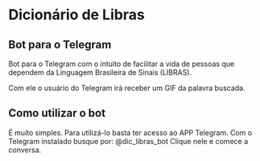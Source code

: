 # Dicionário de Libras
## Bot para o Telegram

Bot para o Telegram com o intuito de facilitar a vida de pessoas que dependem da Linguagem Brasileira de Sinais (LIBRAS).

Com ele o usuário do Telegram irá receber um GIF da palavra buscada.

## Como utilizar o bot

É muito simples. Para utilizá-lo basta ter acesso ao APP Telegram.
Com o Telegram instalado busque por: @dic_libras_bot
Clique nele e comece a conversa.
